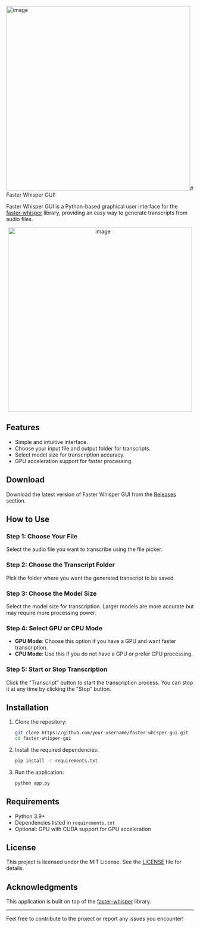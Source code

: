  <img width="494" alt="image" src="https://github.com/user-attachments/assets/8d499f19-74f5-4cfc-964f-7077b428f0e5" /># Faster Whisper GUI!

Faster Whisper GUI is a Python-based graphical user interface for the [faster-whisper](https://github.com/guillaumekln/faster-whisper) library, providing an easy way to generate transcripts from audio files.

<div align="center">
  <img width="494" alt="image" src="https://github.com/user-attachments/assets/8d499f19-74f5-4cfc-964f-7077b428f0e5" />
</div>

## Features
- Simple and intuitive interface.
- Choose your input file and output folder for transcripts.
- Select model size for transcription accuracy.
- GPU acceleration support for faster processing.

## Download
Download the latest version of Faster Whisper GUI from the [Releases](https://github.com/emilemassie/faster-whisper-gui/releases) section.

## How to Use

### Step 1: Choose Your File
Select the audio file you want to transcribe using the file picker.

### Step 2: Choose the Transcript Folder
Pick the folder where you want the generated transcript to be saved.

### Step 3: Choose the Model Size
Select the model size for transcription. Larger models are more accurate but may require more processing power.

### Step 4: Select GPU or CPU Mode
- **GPU Mode**: Choose this option if you have a GPU and want faster transcription.
- **CPU Mode**: Use this if you do not have a GPU or prefer CPU processing.

### Step 5: Start or Stop Transcription
Click the "Transcript" button to start the transcription process. You can stop it at any time by clicking the "Stop" button.

## Installation

1. Clone the repository:
   ```bash
   git clone https://github.com/your-username/faster-whisper-gui.git
   cd faster-whisper-gui
   ```

2. Install the required dependencies:
   ```bash
   pip install -r requirements.txt
   ```

3. Run the application:
   ```bash
   python app.py
   ```

## Requirements
- Python 3.9+
- Dependencies listed in `requirements.txt`
- Optional: GPU with CUDA support for GPU acceleration

## License
This project is licensed under the MIT License. See the [LICENSE](LICENSE) file for details.

## Acknowledgments
This application is built on top of the [faster-whisper](https://github.com/guillaumekln/faster-whisper) library.

---

Feel free to contribute to the project or report any issues you encounter!
